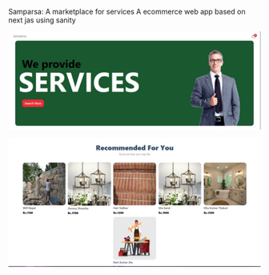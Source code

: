 Samparsa: A marketplace for services
A ecommerce web app based on next jas using sanity

![image](images/image1.jpg)

![image](images/image2.jpg)
